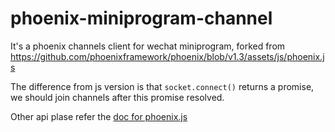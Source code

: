 # phoenix-miniprogram-channel

It's a phoenix channels client for wechat miniprogram, forked from https://github.com/phoenixframework/phoenix/blob/v1.3/assets/js/phoenix.js

The difference from js version is that `socket.connect()` returns a promise, we should join channels after this promise resolved.

Other api plase refer the [doc for phoenix.js](https://hexdocs.pm/phoenix/js/)
